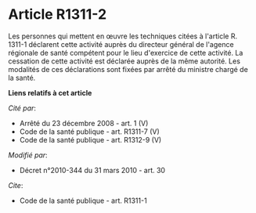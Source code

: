 # Article R1311-2

Les personnes qui mettent en œuvre les techniques citées à l'article R. 1311-1 déclarent cette activité auprès du directeur
général de l'agence régionale de santé compétent pour le  lieu d'exercice de cette activité. La cessation de cette activité
est déclarée auprès de la même autorité. Les modalités de ces déclarations sont fixées par arrêté du ministre chargé de la
santé.

**Liens relatifs à cet article**

_Cité par_:

  - Arrêté du 23 décembre 2008 - art. 1 (V)
  - Code de la santé publique - art. R1311-7 (V)
  - Code de la santé publique - art. R1312-9 (V)

_Modifié par_:

  - Décret n°2010-344 du 31 mars 2010 - art. 30

_Cite_:

  - Code de la santé publique - art. R1311-1
